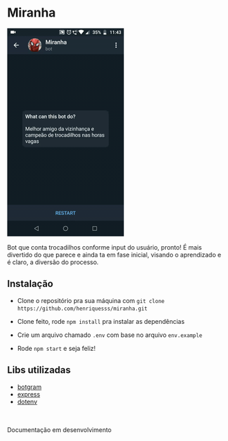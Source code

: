 # Miranha

![Apresentação do projeto](assets/images/miranha.gif)

Bot que conta trocadilhos conforme input do usuário, pronto! É mais divertido do que parece e ainda ta em fase inicial, visando o aprendizado e é claro, a diversão do processo. 

## Instalação
- Clone o repositório pra sua máquina com `git clone https://github.com/henriquesss/miranha.git`

- Clone feito, rode `npm install` pra instalar as dependências

- Crie um arquivo chamado `.env` com base no arquivo `env.example` 

- Rode `npm start` e seja feliz! 


## Libs utilizadas
- [botgram](https://github.com/botgram/botgram)
- [express](https://expressjs.com/pt-br/)
- [dotenv](https://www.npmjs.com/package/dotenv)
<br />
<br />
Documentação em desenvolvimento

